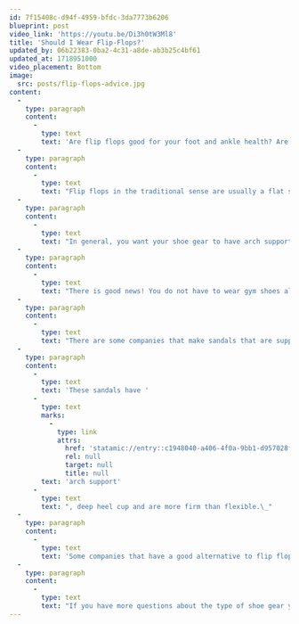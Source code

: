 ```yaml
---
id: 7f15408c-d94f-4959-bfdc-3da7773b6206
blueprint: post
video_link: 'https://youtu.be/Di3h0tW3Ml8'
title: 'Should I Wear Flip-Flops?'
updated_by: 06b22383-0ba2-4c31-a8de-ab3b25c4bf61
updated_at: 1718951000
video_placement: Bottom
image:
  src: posts/flip-flops-advice.jpg
content:
  -
    type: paragraph
    content:
      -
        type: text
        text: 'Are flip flops good for your foot and ankle health? Are flip flops something I should or should not wear? Are there flip flops that are good for your feet? If you have ever wondered any of these questions, please keep on reading!'
  -
    type: paragraph
    content:
      -
        type: text
        text: "Flip flops in the traditional sense are usually a flat surface with a thong strap. This is not supportive for your feet and ankles at all.\_"
  -
    type: paragraph
    content:
      -
        type: text
        text: "In general, you want your shoe gear to have arch support, a firm heel cup, and generally more rigid than flexible. Flip flops do not have any of the above. You may notice that after wearing flip-flops for more than an hour or so, your foot and/or ankle become painful. This is because flip-flops do not provide the support that most people need.\_"
  -
    type: paragraph
    content:
      -
        type: text
        text: "There is good news! You do not have to wear gym shoes all the time for your feet to be comfortable and breathe!\_"
  -
    type: paragraph
    content:
      -
        type: text
        text: "There are some companies that make sandals that are supportive but are also not enclosed, so your feet can breathe.\_"
  -
    type: paragraph
    content:
      -
        type: text
        text: 'These sandals have '
      -
        type: text
        marks:
          -
            type: link
            attrs:
              href: 'statamic://entry::c1948040-a406-4f0a-9bb1-d957028f68ab'
              rel: null
              target: null
              title: null
        text: 'arch support'
      -
        type: text
        text: ", deep heel cup and are more firm than flexible.\_"
  -
    type: paragraph
    content:
      -
        type: text
        text: 'Some companies that have a good alternative to flip flops are Birkenstocks, Clarks and Vionics.'
  -
    type: paragraph
    content:
      -
        type: text
        text: "If you have more questions about the type of shoe gear you should or should not be wearing, come see me at {{ business:name }}!\_"
---
```

